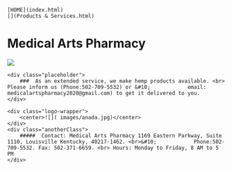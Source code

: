 
    [HOME](index.html)
    [](Products & Services.html)
    
#  Medical Arts Pharmacy
    
![](images/logo4.jpg)  
 
    <div class="placeholder">
        ###  As an extended service, we make hemp products available. <br> Please inform us (Phone:502-709-5532) or &#10;            email: medicalartspharmacy2020@gmail.com) to get it delivered to you.
    </div>

    <div class="logo-wrapper">
        <center>![]( images/anada.jpg)</center>
    </div>
    <div class="anotherClass">
        #####  Contact: Medical Arts Pharmacy 1169 Eastern Parkway, Suite 1110, Louisville Kentucky, 40217-1462. <br>&#10;            Phone:502-709-5532. Fax: 502-371-6659. <br> Hours: Monday to Friday, 8 AM to 5 PM 
    </div>
